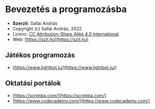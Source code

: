# Bevezetés a programozásba

* **Szerző:** Sallai András
* Copyright (c) Sallai András, 2022
* Licenc: [CC Attribution-Share Alike 4.0 International](https://creativecommons.org/licenses/by-sa/4.0/)
* Web: [https://szit.hu](https://szit.hu)

## Játékos programozás

* [https://www.lightbot.lu/](https://www.lightbot.lu/)

## Oktatási portálok

* [https://scrimba.com/](https://scrimba.com/)
* [https://www.codecademy.com/](https://www.codecademy.com/)
